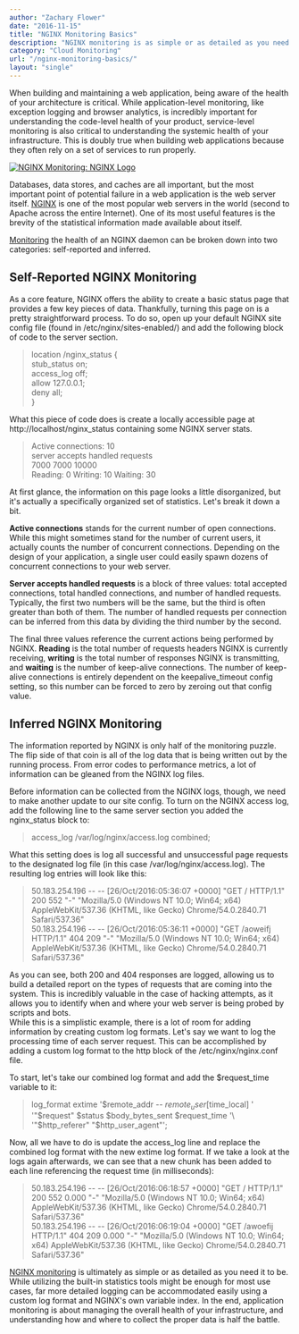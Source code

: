 ```yaml
---
author: "Zachary Flower"
date: "2016-11-15"
title: "NGINX Monitoring Basics"
description: "NGINX monitoring is as simple or as detailed as you need it to be, with built-in statistics tools as well as far more detailed logging."
category: "Cloud Monitoring"
url: "/nginx-monitoring-basics/"
layout: "single"
---
```


When building and maintaining a web application, being aware of the health of your architecture is critical. While application-level monitoring, like exception logging and browser analytics, is incredibly important for understanding the code-level health of your product, service-level monitoring is also critical to understanding the systemic health of your infrastructure. This is doubly true when building web applications because they often rely on a set of services to run properly.

[![NGINX Monitoring: NGINX Logo](https://www.metricly.comhttps://s3-us-west-2.amazonaws.com/com-netuitive-app-usw2-public/wp-content/uploads/2017/07/NGINXlogo.png)](https://www.metricly.comhttps://s3-us-west-2.amazonaws.com/com-netuitive-app-usw2-public/wp-content/uploads/2017/07/NGINXlogo.png)

Databases, data stores, and caches are all important, but the most important point of potential failure in a web application is the web server itself. [NGINX](https://www.nginx.com/) is one of the most popular web servers in the world (second to Apache across the entire Internet). One of its most useful features is the brevity of the statistical information made available about itself.

[Monitoring](https://www.metricly.com/product) the health of an NGINX daemon can be broken down into two categories: self-reported and inferred.

Self-Reported NGINX Monitoring
------------------------------

As a core feature, NGINX offers the ability to create a basic status page that provides a few key pieces of data. Thankfully, turning this page on is a pretty straightforward process. To do so, open up your default NGINX site config file (found in /etc/nginx/sites-enabled/) and add the following block of code to the server section.

> location /nginx_status {\
> stub_status on;\
> access_log off;\
> allow 127.0.0.1;\
> deny all;\
> }

What this piece of code does is create a locally accessible page at http://localhost/nginx_status containing some NGINX server stats.

> Active connections: 10\
> server accepts handled requests\
> 7000 7000 10000\
> Reading: 0 Writing: 10 Waiting: 30

At first glance, the information on this page looks a little disorganized, but it's actually a specifically organized set of statistics. Let's break it down a bit.

**Active connections** stands for the current number of open connections. While this might sometimes stand for the number of current users, it actually counts the number of concurrent connections. Depending on the design of your application, a single user could easily spawn dozens of concurrent connections to your web server.

**Server accepts handled requests** is a block of three values: total accepted connections, total handled connections, and number of handled requests. Typically, the first two numbers will be the same, but the third is often greater than both of them. The number of handled requests per connection can be inferred from this data by dividing the third number by the second.

The final three values reference the current actions being performed by NGINX. **Reading** is the total number of requests headers NGINX is currently receiving, **writing** is the total number of responses NGINX is transmitting, and **waiting** is the number of keep-alive connections. The number of keep-alive connections is entirely dependent on the keepalive_timeout config setting, so this number can be forced to zero by zeroing out that config value.

Inferred NGINX Monitoring
-------------------------

The information reported by NGINX is only half of the monitoring puzzle. The flip side of that coin is all of the log data that is being written out by the running process. From error codes to performance metrics, a lot of information can be gleaned from the NGINX log files.

Before information can be collected from the NGINX logs, though, we need to make another update to our site config. To turn on the NGINX access log, add the following line to the same server section you added the nginx_status block to:

> access_log /var/log/nginx/access.log combined;

What this setting does is log all successful and unsuccessful page requests to the designated log file (in this case /var/log/nginx/access.log). The resulting log entries will look like this:

> 50.183.254.196 -- -- [26/Oct/2016:05:36:07 +0000] "GET / HTTP/1.1" 200 552 "-" "Mozilla/5.0 (Windows NT 10.0; Win64; x64) AppleWebKit/537.36 (KHTML, like Gecko) Chrome/54.0.2840.71 Safari/537.36"\
> 50.183.254.196 -- -- [26/Oct/2016:05:36:11 +0000] "GET /aoweifj HTTP/1.1" 404 209 "-" "Mozilla/5.0 (Windows NT 10.0; Win64; x64) AppleWebKit/537.36 (KHTML, like Gecko) Chrome/54.0.2840.71 Safari/537.36"

As you can see, both 200 and 404 responses are logged, allowing us to build a detailed report on the types of requests that are coming into the system. This is incredibly valuable in the case of hacking attempts, as it allows you to identify when and where your web server is being probed by scripts and bots.\
While this is a simplistic example, there is a lot of room for adding information by creating custom log formats. Let's say we want to log the processing time of each server request. This can be accomplished by adding a custom log format to the http block of the /etc/nginx/nginx.conf file.

To start, let's take our combined log format and add the $request_time variable to it:

> log_format extime '$remote_addr -- $remote_user [$time_local] '\
> '"$request" $status $body_bytes_sent $request_time '\
> '"$http_referer" "$http_user_agent"';

Now, all we have to do is update the access_log line and replace the combined log format with the new extime log format. If we take a look at the logs again afterwards, we can see that a new chunk has been added to each line referencing the request time (in milliseconds):

> 50.183.254.196 -- -- [26/Oct/2016:06:18:57 +0000] "GET / HTTP/1.1" 200 552 0.000 "-" "Mozilla/5.0 (Windows NT 10.0; Win64; x64) AppleWebKit/537.36 (KHTML, like Gecko) Chrome/54.0.2840.71 Safari/537.36"\
> 50.183.254.196 -- -- [26/Oct/2016:06:19:04 +0000] "GET /awoefij HTTP/1.1" 404 209 0.000 "-" "Mozilla/5.0 (Windows NT 10.0; Win64; x64) AppleWebKit/537.36 (KHTML, like Gecko) Chrome/54.0.2840.71 Safari/537.36"

[NGINX monitoring](https://www.metricly.com/monitoring-nginx-netuitive) is ultimately as simple or as detailed as you need it to be. While utilizing the built-in statistics tools might be enough for most use cases, far more detailed logging can be accommodated easily using a custom log format and NGINX's own variable index. In the end, application monitoring is about managing the overall health of your infrastructure, and understanding how and where to collect the proper data is half the battle.
